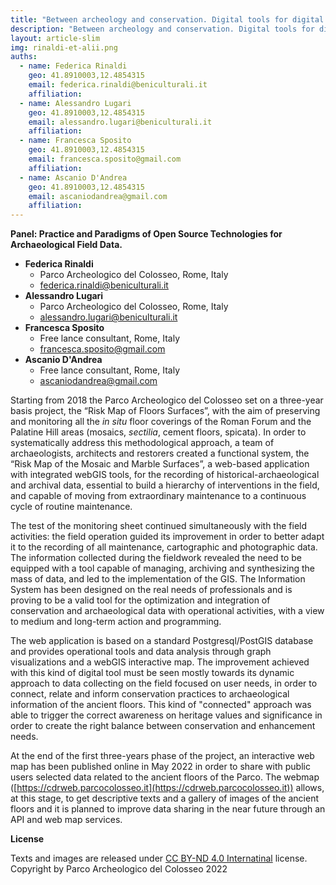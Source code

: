 ```yaml
---
title: "Between archeology and conservation. Digital tools for digital bridges between disciplines: The risk map of the in situ mosaic and marble surfaces of the Parco Archeologico del Colosseo"
description: "Between archeology and conservation. Digital tools for digital bridges between disciplines: The risk map of the in situ mosaic and marble surfaces of the Parco Archeologico del Colosseo"
layout: article-slim
img: rinaldi-et-alii.png
auths:
  - name: Federica Rinaldi
    geo: 41.8910003,12.4854315
    email: federica.rinaldi@beniculturali.it
    affiliation: 
  - name: Alessandro Lugari
    geo: 41.8910003,12.4854315
    email: alessandro.lugari@beniculturali.it
    affiliation: 
  - name: Francesca Sposito
    geo: 41.8910003,12.4854315
    email: francesca.sposito@gmail.com
    affiliation: 
  - name: Ascanio D'Andrea
    geo: 41.8910003,12.4854315
    email: ascaniodandrea@gmail.com
    affiliation: 
---
```



**Panel: Practice and Paradigms of Open Source Technologies for Archaeological Field Data.**

- **Federica Rinaldi**
  - Parco Archeologico del Colosseo, Rome, Italy
  - [federica.rinaldi@beniculturali.it](mailto:federica.rinaldi@cultura.gov.it)
- **Alessandro Lugari**
  - Parco Archeologico del Colosseo, Rome, Italy
  - [alessandro.lugari@beniculturali.it](mailto:alessandro.lugari@cultura.gov.it)
- **Francesca Sposito**
  - Free lance consultant, Rome, Italy
  - [francesca.sposito@gmail.com](mailto:francesca.sposito@gmail.com)
- **Ascanio D'Andrea**
  - Free lance consultant, Rome, Italy
  - [ascaniodandrea@gmail.com](mailto:ascaniodandrea@gmail.com)


Starting from 2018 the Parco Archeologico del Colosseo set on a three-year basis project, the “Risk Map of Floors Surfaces”, with the aim of preserving and monitoring all the *in situ* floor coverings of the Roman Forum and the Palatine Hill areas (mosaics, *sectilia*, cement floors, spicata). In order to systematically address this methodological approach, a team of archaeologists, architects and restorers  created a functional system, the “Risk Map of the Mosaic and Marble Surfaces”, a web-based application with integrated webGIS tools, for the recording of historical-archaeological and archival data, essential to build a hierarchy of interventions in the field, and capable of moving from extraordinary maintenance to a continuous cycle of routine maintenance.

The test of the monitoring sheet continued simultaneously with the field activities: the field operation guided its improvement in order to better adapt it to the recording of all maintenance, cartographic and photographic data. The information collected during the fieldwork revealed the need to be equipped with a tool capable of managing, archiving and synthesizing the mass of data, and led to the implementation of the GIS. The Information System has been designed on the real needs of professionals and is proving to be a valid tool for the optimization and integration of conservation and archaeological data with operational activities, with a view to medium and long-term action and programming.

The web application is based on a standard Postgresql/PostGIS database and provides operational tools and data analysis through graph visualizations and a webGIS interactive map. The improvement achieved with this kind of digital tool must be seen mostly towards its dynamic approach to data collecting on the field focused on user needs, in order to connect, relate and inform conservation practices to archaeological information of the ancient floors. This kind of "connected" approach was able to trigger the correct awareness on heritage values and significance in order to create the right balance between conservation and enhancement needs.

At the end of the first three-years phase of the project, an interactive web map has been published online in May 2022 in order to share with public users selected data related to the ancient floors of the Parco. The webmap ([https://cdrweb.parcocolosseo.it](https://cdrweb.parcocolosseo.it)) allows, at this stage, to get descriptive texts and a gallery of images of the ancient floors and it is planned to improve data sharing in the near future through an API and web map services.


**License**

Texts and images are released under [CC BY-ND 4.0 Internatinal](https://creativecommons.org/licenses/by.nd/4.0/) license. Copyright by Parco Archeologico del Colosseo 2022

